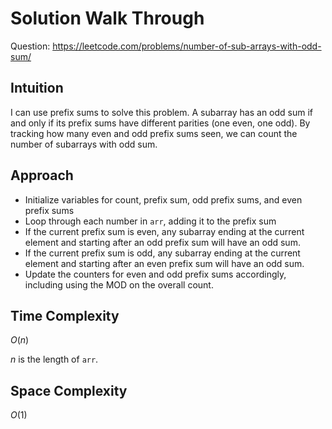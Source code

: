 # Solution Walk Through
Question: https://leetcode.com/problems/number-of-sub-arrays-with-odd-sum/

## Intuition
I can use prefix sums to solve this problem. A subarray has an odd sum if and only if its prefix sums have different parities (one even, one odd). By tracking how many even and odd prefix sums seen, we can count the number of subarrays with odd sum.

## Approach
- Initialize variables for count, prefix sum, odd prefix sums, and even prefix sums
- Loop through each number in `arr`, adding it to the prefix sum
- If the current prefix sum is even, any subarray ending at the current element and starting after an odd prefix sum will have an odd sum.
- If the current prefix sum is odd, any subarray ending at the current element and starting after an even prefix sum will have an odd sum.
- Update the counters for even and odd prefix sums accordingly, including using the MOD on the overall count.

## Time Complexity
$O(n)$

$n$ is the length of `arr`.

## Space Complexity
$O(1)$